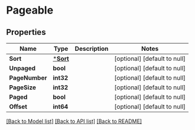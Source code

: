 # Pageable

## Properties
Name | Type | Description | Notes
------------ | ------------- | ------------- | -------------
**Sort** | [***Sort**](Sort.md) |  | [optional] [default to null]
**Unpaged** | **bool** |  | [optional] [default to null]
**PageNumber** | **int32** |  | [optional] [default to null]
**PageSize** | **int32** |  | [optional] [default to null]
**Paged** | **bool** |  | [optional] [default to null]
**Offset** | **int64** |  | [optional] [default to null]

[[Back to Model list]](../README.md#documentation-for-models) [[Back to API list]](../README.md#documentation-for-api-endpoints) [[Back to README]](../README.md)

